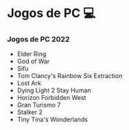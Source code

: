 # Jogos de PC :computer:

### Jogos de PC 2022

- Elder Ring
- God of War
- Sifu
- Tom Clancy's Rainbow Six Extraction
- Lost Ark
- Dying Light 2 Stay Human
- Horizon Forbidden West
- Gran Turismo 7
- Stalker 2
- Tiny Tina's Wonderlands